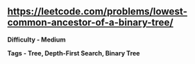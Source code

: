 ## https://leetcode.com/problems/lowest-common-ancestor-of-a-binary-tree/

**Difficulty - Medium**

**Tags - Tree, Depth-First Search, Binary Tree**
